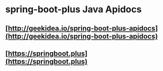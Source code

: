 # spring-boot-plus Java Apidocs
## [http://geekidea.io/spring-boot-plus-apidocs](http://geekidea.io/spring-boot-plus-apidocs)
## [https://springboot.plus](https://springboot.plus)
